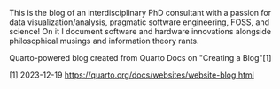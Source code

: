 This is the blog of an interdisciplinary PhD consultant with a passion for data visualization/analysis, pragmatic software engineering, FOSS, and science! 
On it I document software and hardware innovations alongside philosophical musings and information theory rants. 

Quarto-powered blog created from Quarto Docs on "Creating a Blog"[1]


[1] 2023-12-19 https://quarto.org/docs/websites/website-blog.html 
